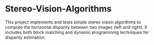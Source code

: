 # Stereo-Vision-Algorithms
This project implements and tests simple stereo vision algorithms to compute the horizontal disparity between two images (left and right). It includes both block matching and dynamic programming techniques for disparity estimation.
